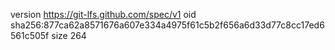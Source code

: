 version https://git-lfs.github.com/spec/v1
oid sha256:877ca62a8571676a607e334a4975f61c5b2f656a6d33d77c8cc17ed6561c505f
size 264
